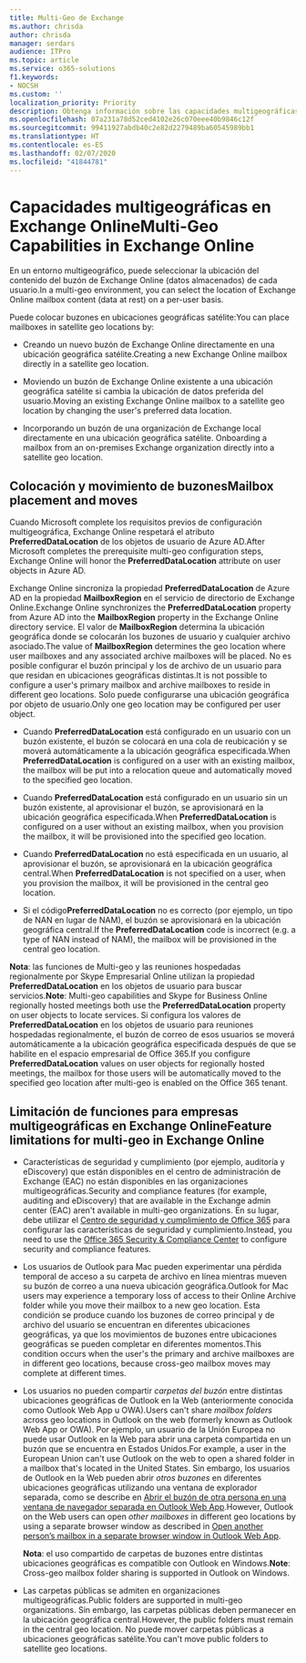 ```yaml
---
title: Multi-Geo de Exchange
ms.author: chrisda
author: chrisda
manager: serdars
audience: ITPro
ms.topic: article
ms.service: o365-solutions
f1.keywords:
- NOCSH
ms.custom: ''
localization_priority: Priority
description: Obtenga información sobre las capacidades multigeográficas en Exchange Online
ms.openlocfilehash: 07a231a78d52ced4102e26c070eee40b9846c12f
ms.sourcegitcommit: 99411927abdb40c2e82d2279489ba60545989bb1
ms.translationtype: HT
ms.contentlocale: es-ES
ms.lasthandoff: 02/07/2020
ms.locfileid: "41844781"
---
```

# <a name="multi-geo-capabilities-in-exchange-online"></a><span data-ttu-id="5bdca-103">Capacidades multigeográficas en Exchange Online</span><span class="sxs-lookup"><span data-stu-id="5bdca-103">Multi-Geo Capabilities in Exchange Online</span></span>

<span data-ttu-id="5bdca-104">En un entorno multigeográfico, puede seleccionar la ubicación del contenido del buzón de Exchange Online (datos almacenados) de cada usuario.</span><span class="sxs-lookup"><span data-stu-id="5bdca-104">In a multi-geo environment, you can select the location of Exchange Online mailbox content (data at rest) on a per-user basis.</span></span>

<span data-ttu-id="5bdca-105">Puede colocar buzones en ubicaciones geográficas satélite:</span><span class="sxs-lookup"><span data-stu-id="5bdca-105">You can place mailboxes in satellite geo locations by:</span></span>

- <span data-ttu-id="5bdca-106">Creando un nuevo buzón de Exchange Online directamente en una ubicación geográfica satélite.</span><span class="sxs-lookup"><span data-stu-id="5bdca-106">Creating a new Exchange Online mailbox directly in a satellite geo location.</span></span>

- <span data-ttu-id="5bdca-107">Moviendo un buzón de Exchange Online existente a una ubicación geográfica satélite si cambia la ubicación de datos preferida del usuario.</span><span class="sxs-lookup"><span data-stu-id="5bdca-107">Moving an existing Exchange Online mailbox to a satellite geo location by changing the user's preferred data location.</span></span>

- <span data-ttu-id="5bdca-108">Incorporando un buzón de una organización de Exchange local directamente en una ubicación geográfica satélite. </span><span class="sxs-lookup"><span data-stu-id="5bdca-108">Onboarding a mailbox from an on-premises Exchange organization directly into a satellite geo location.</span></span>

## <a name="mailbox-placement-and-moves"></a><span data-ttu-id="5bdca-109">Colocación y movimiento de buzones</span><span class="sxs-lookup"><span data-stu-id="5bdca-109">Mailbox placement and moves</span></span>

<span data-ttu-id="5bdca-110">Cuando Microsoft complete los requisitos previos de configuración multigeográfica, Exchange Online respetará el atributo **PreferredDataLocation** de los objetos de usuario de Azure AD.</span><span class="sxs-lookup"><span data-stu-id="5bdca-110">After Microsoft completes the prerequisite multi-geo configuration steps, Exchange Online will honor the **PreferredDataLocation** attribute on user objects in Azure AD.</span></span>

<span data-ttu-id="5bdca-111">Exchange Online sincroniza la propiedad **PreferredDataLocation** de Azure AD en la propiedad **MailboxRegion** en el servicio de directorio de Exchange Online.</span><span class="sxs-lookup"><span data-stu-id="5bdca-111">Exchange Online synchronizes the **PreferredDataLocation** property from Azure AD into the **MailboxRegion** property in the Exchange Online directory service.</span></span> <span data-ttu-id="5bdca-112">El valor de **MailboxRegion** determina la ubicación geográfica donde se colocarán los buzones de usuario y cualquier archivo asociado.</span><span class="sxs-lookup"><span data-stu-id="5bdca-112">The value of **MailboxRegion** determines the geo location where user mailboxes and any associated archive mailboxes will be placed.</span></span> <span data-ttu-id="5bdca-113">No es posible configurar el buzón principal y los de archivo de un usuario para que residan en ubicaciones geográficas distintas.</span><span class="sxs-lookup"><span data-stu-id="5bdca-113">It is not possible to configure a user's primary mailbox and archive mailboxes to reside in different geo locations.</span></span> <span data-ttu-id="5bdca-114">Solo puede configurarse una ubicación geográfica por objeto de usuario.</span><span class="sxs-lookup"><span data-stu-id="5bdca-114">Only one geo location may be configured per user object.</span></span>

- <span data-ttu-id="5bdca-115">Cuando **PreferredDataLocation** está configurado en un usuario con un buzón existente, el buzón se colocará en una cola de reubicación y se moverá automáticamente a la ubicación geográfica especificada.</span><span class="sxs-lookup"><span data-stu-id="5bdca-115">When **PreferredDataLocation** is configured on a user with an existing mailbox, the mailbox will be put into a relocation queue and automatically moved to the specified geo location.</span></span>

- <span data-ttu-id="5bdca-116">Cuando **PreferredDataLocation** está configurado en un usuario sin un buzón existente, al aprovisionar el buzón, se aprovisionará en la ubicación geográfica especificada.</span><span class="sxs-lookup"><span data-stu-id="5bdca-116">When **PreferredDataLocation** is configured on a user without an existing mailbox, when you provision the mailbox, it will be provisioned into the specified geo location.</span></span>

- <span data-ttu-id="5bdca-117">Cuando **PreferredDataLocation** no está especificada en un usuario, al aprovisionar el buzón, se aprovisionará en la ubicación geográfica central.</span><span class="sxs-lookup"><span data-stu-id="5bdca-117">When **PreferredDataLocation** is not specified on a user, when you provision the mailbox, it will be provisioned in the central geo location.</span></span>

- <span data-ttu-id="5bdca-118">Si el código**PreferredDataLocation** no es correcto (por ejemplo, un tipo de NAN en lugar de NAM), el buzón se aprovisionará en la ubicación geográfica central.</span><span class="sxs-lookup"><span data-stu-id="5bdca-118">If the **PreferredDataLocation** code is incorrect (e.g. a type of NAN instead of NAM), the mailbox will be provisioned in the central geo location.</span></span>

<span data-ttu-id="5bdca-119">**Nota**: las funciones de Multi-geo y las reuniones hospedadas regionalmente por Skype Empresarial Online utilizan la propiedad **PreferredDataLocation** en los objetos de usuario para buscar servicios.</span><span class="sxs-lookup"><span data-stu-id="5bdca-119">**Note**: Multi-geo capabilities and Skype for Business Online regionally hosted meetings both use the **PreferredDataLocation** property on user objects to locate services.</span></span> <span data-ttu-id="5bdca-120">Si configura los valores de **PreferredDataLocation** en los objetos de usuario para reuniones hospedadas regionalmente, el buzón de correo de esos usuarios se moverá automáticamente a la ubicación geográfica especificada después de que se habilite en el espacio empresarial de Office 365.</span><span class="sxs-lookup"><span data-stu-id="5bdca-120">If you configure **PreferredDataLocation** values on user objects for regionally hosted meetings, the mailbox for those users will be automatically moved to the specified geo location after multi-geo is enabled on the Office 365 tenant.</span></span>

## <a name="feature-limitations-for-multi-geo-in-exchange-online"></a><span data-ttu-id="5bdca-121">Limitación de funciones para empresas multigeográficas en Exchange Online</span><span class="sxs-lookup"><span data-stu-id="5bdca-121">Feature limitations for multi-geo in Exchange Online</span></span>

- <span data-ttu-id="5bdca-122">Características de seguridad y cumplimiento (por ejemplo, auditoría y eDiscovery) que están disponibles en el centro de administración de Exchange (EAC) no están disponibles en las organizaciones multigeográficas.</span><span class="sxs-lookup"><span data-stu-id="5bdca-122">Security and compliance features (for example, auditing and eDiscovery) that are available in the Exchange admin center (EAC) aren't available in multi-geo organizations.</span></span> <span data-ttu-id="5bdca-123">En su lugar, debe utilizar el [Centro de seguridad y cumplimiento de Office 365](https://support.office.com/article/7e696a40-b86b-4a20-afcc-559218b7b1b8) para configurar las características de seguridad y cumplimiento.</span><span class="sxs-lookup"><span data-stu-id="5bdca-123">Instead, you need to use the [Office 365 Security & Compliance Center](https://support.office.com/article/7e696a40-b86b-4a20-afcc-559218b7b1b8) to configure security and compliance features.</span></span>

- <span data-ttu-id="5bdca-124">Los usuarios de Outlook para Mac pueden experimentar una pérdida temporal de acceso a su carpeta de archivo en línea mientras mueven su buzón de correo a una nueva ubicación geográfica.</span><span class="sxs-lookup"><span data-stu-id="5bdca-124">Outlook for Mac users may experience a temporary loss of access to their Online Archive folder while you move their mailbox to a new geo location.</span></span> <span data-ttu-id="5bdca-125">Esta condición se produce cuando los buzones de correo principal y de archivo del usuario se encuentran en diferentes ubicaciones geográficas, ya que los movimientos de buzones entre ubicaciones geográficas se pueden completar en diferentes momentos.</span><span class="sxs-lookup"><span data-stu-id="5bdca-125">This condition occurs when the user's the primary and archive mailboxes are in different geo locations, because cross-geo mailbox moves may complete at different times.</span></span>

- <span data-ttu-id="5bdca-126">Los usuarios no pueden compartir *carpetas del buzón* entre distintas ubicaciones geográficas de Outlook en la Web (anteriormente conocida como Outlook Web App u OWA).</span><span class="sxs-lookup"><span data-stu-id="5bdca-126">Users can't share *mailbox folders* across geo locations in Outlook on the web (formerly known as Outlook Web App or OWA).</span></span> <span data-ttu-id="5bdca-127">Por ejemplo, un usuario de la Unión Europea no puede usar Outlook en la Web para abrir una carpeta compartida en un buzón que se encuentra en Estados Unidos.</span><span class="sxs-lookup"><span data-stu-id="5bdca-127">For example, a user in the European Union can't use Outlook on the web to open a shared folder in a mailbox that's located in the United States.</span></span> <span data-ttu-id="5bdca-128">Sin embargo, los usuarios de Outlook en la Web pueden abrir *otros buzones* en diferentes ubicaciones geográficas utilizando una ventana de explorador separada, como se describe en [Abrir el buzón de otra persona en una ventana de navegador separada en Outlook Web App](https://support.office.com/article/A909AD30-E413-40B5-A487-0EA70B763081#__toc372210362).</span><span class="sxs-lookup"><span data-stu-id="5bdca-128">However, Outlook on the Web users can open *other mailboxes* in different geo locations by using a separate browser window as described in [Open another person’s mailbox in a separate browser window in Outlook Web App](https://support.office.com/article/A909AD30-E413-40B5-A487-0EA70B763081#__toc372210362).</span></span>

  <span data-ttu-id="5bdca-129">**Nota**: el uso compartido de carpetas de buzones entre distintas ubicaciones geográficas es compatible con Outlook en Windows.</span><span class="sxs-lookup"><span data-stu-id="5bdca-129">**Note**: Cross-geo mailbox folder sharing is supported in Outlook on Windows.</span></span>

- <span data-ttu-id="5bdca-130">Las carpetas públicas se admiten en organizaciones multigeográficas.</span><span class="sxs-lookup"><span data-stu-id="5bdca-130">Public folders are supported in multi-geo organizations.</span></span> <span data-ttu-id="5bdca-131">Sin embargo, las carpetas públicas deben permanecer en la ubicación geográfica central.</span><span class="sxs-lookup"><span data-stu-id="5bdca-131">However, the public folders must remain in the central geo location.</span></span> <span data-ttu-id="5bdca-132">No puede mover carpetas públicas a ubicaciones geográficas satélite.</span><span class="sxs-lookup"><span data-stu-id="5bdca-132">You can't move public folders to satellite geo locations.</span></span>
